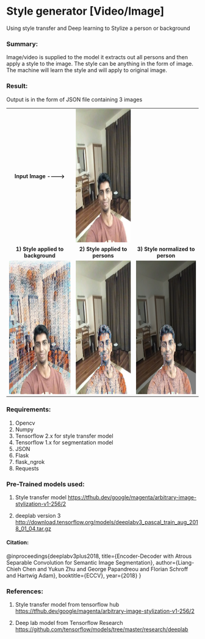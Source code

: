 # Style generator [Video/Image]
Using style transfer and Deep learning to Stylize a person or background

### Summary:
Image/video is supplied to the model it extracts out all persons and then apply a style to the image. The style can be anything in the form of image. The machine will learn the style and will apply to original image.

### Result:
Output is in the form of JSON file containing 3 images

<table>
    <tr align="center">
    <td align="center"><b>Input Image ----></b> </td>
    <td align="center"><img src="/Outputs/3.png" height=350 width=290></td>
    <td></td>
  </tr>
  <tr>
    <td align="center"><b>1) Style applied to background</b></td>
     <td align="center"><b>2) Style applied to persons</b> </td>
     <td align="center"><b>3) Style normalized to person</b></td>
  </tr>
  <tr>
    <td align="center"><img src="/Outputs/3_style1_1.png" height=350 width=290></td>
    <td align="center"><img src="/Outputs/3_style1_2.png" height=350 width=290></td>
    <td align="center"><img src="/Outputs/3_style1_3.png" height=350 width=290></td>
    </tr>
 </table>

 
### Requirements:
1. Opencv
2. Numpy
3. Tensorflow 2.x for style transfer model
4. Tensorflow 1.x for segmentation model
5. JSON
6. Flask
7. flask_ngrok
8. Requests

### Pre-Trained models used:
1. Style transfer model
https://tfhub.dev/google/magenta/arbitrary-image-stylization-v1-256/2 

2. deeplab version 3
http://download.tensorflow.org/models/deeplabv3_pascal_train_aug_2018_01_04.tar.gz

#### Citation:
@inproceedings{deeplabv3plus2018,
  title={Encoder-Decoder with Atrous Separable Convolution for Semantic Image Segmentation},
  author={Liang-Chieh Chen and Yukun Zhu and George Papandreou and Florian Schroff and Hartwig Adam},
  booktitle={ECCV},
  year={2018}
}

### References:

1. Style transfer model from tensorflow hub
https://tfhub.dev/google/magenta/arbitrary-image-stylization-v1-256/2

2. Deep lab model from Tensorflow Research
https://github.com/tensorflow/models/tree/master/research/deeplab 
